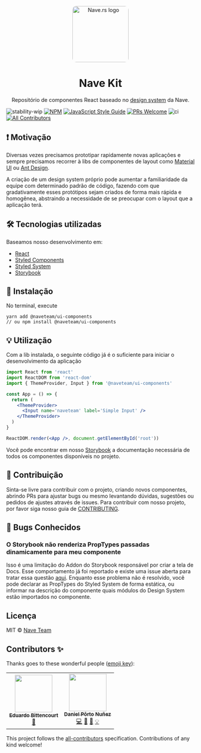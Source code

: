 <p align="center">
  <a href="https://nave.rs/" rel="noopener" target="_blank"><img width="150" style="border-radius: 10px;" src="https://avatars3.githubusercontent.com/u/33161449?s=200&v=4" alt="Nave.rs logo"></a></p>
</p>

<h1 align="center">Nave Kit</h1>

<p align="center">Repositório de componentes React baseado no <a href='https://www.figma.com/file/O3bKxIcsj2rc1FNIRclJyT/Design-System'>design system</a> da Nave.</p>

![stability-wip](https://img.shields.io/badge/stability-work_in_progress-lightgrey.svg)
[![NPM](https://img.shields.io/npm/v/@naveteam/ui-components.svg)](https://www.npmjs.com/package/@naveteam/ui-components)
[![JavaScript Style Guide](https://img.shields.io/badge/code_style-standard-brightgreen.svg)](https://standardjs.com)
[![PRs Welcome](https://img.shields.io/badge/PRs-welcome-brightgreen.svg?style=flat)](http://makeapullrequest.com)
![ci](https://github.com/naveteam/nave-kit/workflows/ci/badge.svg)
[![All Contributors](https://img.shields.io/github/all-contributors/naveteam/nave-kit?color=purple)](#contributors-)

## ❗️ Motivação

Diversas vezes precisamos prototipar rapidamente novas aplicações e sempre precisamos recorrer à libs de componentes de layout como [Material UI](https://material-ui.com/pt/) ou [Ant Design](https://ant.design/).

A criação de um design system próprio pode aumentar a familiaridade da equipe com determinado padrão de código, fazendo com que gradativamente esses protótipos sejam criados de forma mais rápida e homogênea, abstraindo a necessidade de se preocupar com o layout que a aplicação terá.

## 🛠 Tecnologias utilizadas

Baseamos nosso desenvolvimento em:

- [React](https://reactjs.org/)
- [Styled Components](https://www.styled-components.com/)
- [Styled System](https://styled-system.com/)
- [Storybook](https://github.com/storybooks/storybook)

## 🚀 Instalação

No terminal, execute

```shell
yarn add @naveteam/ui-components
// ou npm install @naveteam/ui-components
```

## 💡 Utilização

Com a lib instalada, o seguinte código já é o suficiente para iniciar o desenvolvimento da aplicação

```jsx
import React from 'react'
import ReactDOM from 'react-dom'
import { ThemeProvider, Input } from '@naveteam/ui-components'

const App = () => {
  return (
    <ThemeProvider>
      <Input name='naveteam' label='Simple Input' />
    </ThemeProvider>
  )
}

ReactDOM.render(<App />, document.getElementById('root'))
```

Você pode encontrar em nosso [Storybook](https://naveteam.github.io/nave-kit) a documentação necessária de todos os componentes disponíveis no projeto.

## 🤝 Contribuição

Sinta-se livre para contribuir com o projeto, criando novos componentes, abrindo PRs para ajustar bugs ou mesmo levantando dúvidas, sugestões ou pedidos de ajustes através de issues. Para contribuir com nosso projeto, por favor siga nosso guia de [CONTRIBUTING](CONTRIBUTING.md).

## 🐛 Bugs Conhecidos

### O Storybook não renderiza PropTypes passadas dinamicamente para meu componente

Isso é uma limitação do Addon do Storybook responsável por criar a tela de Docs. Esse comportamento já foi reportado e existe uma issue aberta para tratar essa questão [aqui](https://github.com/storybookjs/storybook/issues/10536). Enquanto esse problema não é resolvido, você pode declarar as PropTypes do Styled System de forma estática, ou informar na descrição do componente quais módulos do Design System estão importados no componente.

## Licença

MIT © [Nave Team](https://github.com/naveteam)

## Contributors ✨

Thanks goes to these wonderful people ([emoji key](https://allcontributors.org/docs/en/emoji-key)):

<!-- ALL-CONTRIBUTORS-LIST:START - Do not remove or modify this section -->
<!-- prettier-ignore-start -->
<!-- markdownlint-disable -->
<table>
  <tr>
    <td align="center"><a href="http://bittencourt.dev"><img src="https://avatars1.githubusercontent.com/u/25224459?v=4" width="100px;" alt=""/><br /><sub><b>Eduardo Bittencourt</b></sub></a><br /><a href="https://github.com/naveteam/nave-kit/commits?author=eduardobittencourt" title="Documentation">📖</a></td>
    <td align="center"><a href="https://github.com/dpnunez"><img src="https://avatars2.githubusercontent.com/u/46852072?v=4" width="100px;" alt=""/><br /><sub><b>Daniel Pôrto Nuñez</b></sub></a><br /><a href="https://github.com/naveteam/nave-kit/commits?author=dpnunez" title="Code">💻</a> <a href="https://github.com/naveteam/nave-kit/issues?q=author%3Adpnunez" title="Bug reports">🐛</a> <a href="https://github.com/naveteam/nave-kit/commits?author=dpnunez" title="Documentation">📖</a> <a href="#example-dpnunez" title="Examples">💡</a></td>
  </tr>
</table>

<!-- markdownlint-enable -->
<!-- prettier-ignore-end -->
<!-- ALL-CONTRIBUTORS-LIST:END -->

This project follows the [all-contributors](https://github.com/all-contributors/all-contributors) specification. Contributions of any kind welcome!
